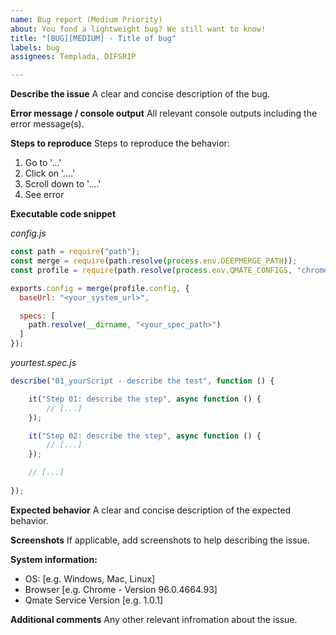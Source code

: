 ```yaml
---
name: Bug report (Medium Priority)
about: You fond a lightweight bug? We still want to know!
title: "[BUG][MEDIUM] - Title of bug"
labels: bug
assignees: Templada, DIFSRIP

---
```


**Describe the issue**
A clear and concise description of the bug.

**Error message / console output**
All relevant console outputs including the error message(s).

**Steps to reproduce**
Steps to reproduce the behavior:
1. Go to '...'
2. Click on '....'
3. Scroll down to '....'
4. See error

**Executable code snippet**

*config.js*
```js title="config"
const path = require("path");
const merge = require(path.resolve(process.env.DEEPMERGE_PATH));
const profile = require(path.resolve(process.env.QMATE_CONFIGS, "chrome.conf.js"));

exports.config = merge(profile.config, {
  baseUrl: "<your_system_url>",

  specs: [
    path.resolve(__dirname, "<your_spec_path>")
  ]
});
```

*yourtest.spec.js*
```js
describe("01_yourScript - describe the test", function () {

    it("Step 01: describe the step", async function () {
        // [...]
    });

    it("Step 02: describe the step", async function () {
        // [...]
    });

    // [...]
    
});
```

**Expected behavior**
A clear and concise description of the expected behavior.

**Screenshots**
If applicable, add screenshots to help describing the issue.

**System information:**
 - OS: [e.g. Windows, Mac, Linux]
 - Browser [e.g. Chrome - Version 96.0.4664.93]
 - Qmate Service Version [e.g. 1.0.1]

**Additional comments**
Any other relevant infromation about the issue.
